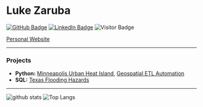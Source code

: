 # Luke Zaruba

[![GitHub Badge](https://img.shields.io/github/followers/lukezaruba?style=social)](https://github.com/lukezaruba)
[![LinkedIn Badge](https://img.shields.io/badge/My-LinkedIn-blue)](https://www.linkedin.com/in/lukezaruba)
![Visitor Badge](https://visitor-badge.laobi.icu/badge?page_id=lukezaruba.lukezaruba)

[Personal Website](https://lukezaruba.github.io)

---

### Projects

- **Python:** [Minneapolis Urban Heat Island](https://github.com/lukezaruba/mplsUHI), [Geospatial ETL Automation](https://github.com/lukezaruba/GIS5571/tree/main/Lab1)
- **SQL:** [Texas Flooding Hazards](https://github.com/lukezaruba/floodHazardsTX)

---

![github stats](https://github-readme-stats.vercel.app/api?username=lukezaruba&show_icons=true)
![Top Langs](https://github-readme-stats.vercel.app/api/top-langs/?username=lukezaruba&langs_count=3&hide=go,html,css,tex)

<!-- ![Top Langs](https://github-readme-stats.vercel.app/api/top-langs/?username=lukezaruba&hide_langs_below=1) -->
